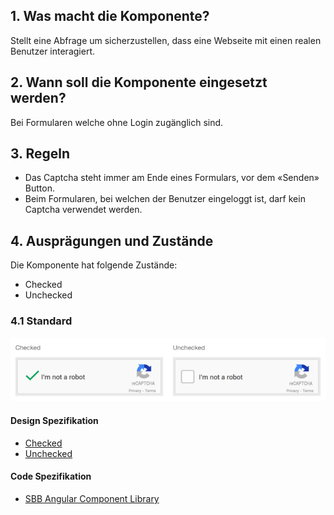 ## 1. Was macht die Komponente?
Stellt eine Abfrage um sicherzustellen, dass eine Webseite mit einen realen Benutzer interagiert.

## 2. Wann soll die Komponente eingesetzt werden? 
Bei Formularen welche ohne Login zugänglich sind.

## 3. Regeln
* Das Captcha steht immer am Ende eines Formulars, vor dem «Senden» Button.
* Beim Formularen, bei welchen der Benutzer eingeloggt ist, darf kein Captcha verwendet werden.

## 4. Ausprägungen und Zustände
Die Komponente hat folgende Zustände:
* Checked
* Unchecked

### 4.1 Standard
![Darstellung der Komponente Captcha](https://raw.githubusercontent.com/sbb-design-systems/design-system-website-documentation/master/documentation/components/captcha/images/captcha_default.png 'class: image')

#### Design Spezifikation
* [Checked](https://www.sketch.com/s/80f12b3b-58e5-4b4c-98cd-c553bae18db0/a/vOQPW4#Inspector) 
* [Unchecked](https://www.sketch.com/s/80f12b3b-58e5-4b4c-98cd-c553bae18db0/a/4e5zAD#Inspector) 

#### Code Spezifikation
* [SBB Angular Component Library](https://sbb-angular.app.sbb.ch/public/components/captcha)